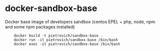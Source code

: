 # docker-sandbox-base

Docker base image of developers sandbox (centos EPEL + php, node, npm and some npm packages installed)


```
    docker build -t pietrovich/sandbox-base .
    docker run -it pietrovich/sandbox-base /bin/bash
    docker exec -it pietrovich/sandbox-base /bin/bash

